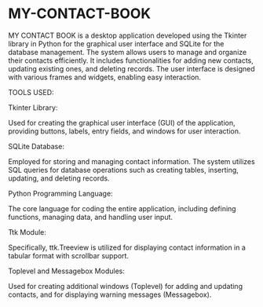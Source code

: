 # MY-CONTACT-BOOK
MY CONTACT BOOK  is a desktop application developed using the Tkinter library in Python for the graphical user interface and SQLite for the database management. The system allows users to manage and organize their contacts efficiently. It includes functionalities for adding new contacts, updating existing ones, and deleting records. The user interface is designed with various frames and widgets, enabling easy interaction.

TOOLS USED:

Tkinter Library:

Used for creating the graphical user interface (GUI) of the application, providing buttons, labels, entry fields, and windows for user interaction.

SQLite Database:

Employed for storing and managing contact information. The system utilizes SQL queries for database operations such as creating tables, inserting, updating, and deleting records.

Python Programming Language:

The core language for coding the entire application, including defining functions, managing data, and handling user input.

Ttk Module:

Specifically, ttk.Treeview is utilized for displaying contact information in a tabular format with scrollbar support.

Toplevel and Messagebox Modules:

Used for creating additional windows (Toplevel) for adding and updating contacts, and for displaying warning messages (Messagebox).
